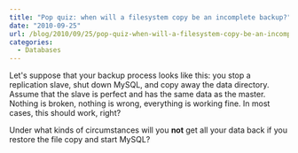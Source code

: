 ```yaml
---
title: "Pop quiz: when will a filesystem copy be an incomplete backup?"
date: "2010-09-25"
url: /blog/2010/09/25/pop-quiz-when-will-a-filesystem-copy-be-an-incomplete-backup/
categories:
  - Databases
---
```

Let's suppose that your backup process looks like this: you stop a replication slave, shut down MySQL, and copy away the data directory. Assume that the slave is perfect and has the same data as the master. Nothing is broken, nothing is wrong, everything is working fine. In most cases, this should work, right?

Under what kinds of circumstances will you **not** get all your data back if you restore the file copy and start MySQL?
